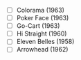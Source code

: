 - [ ] Colorama (1963)
- [ ] Poker Face (1963)
- [ ] Go-Cart (1963)
- [ ] Hi Straight (1960)
- [ ] Eleven Belles (1958)
- [ ] Arrowhead (1962)
